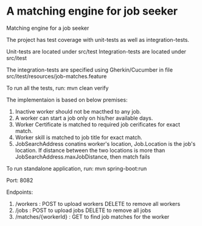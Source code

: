 # A matching engine for job seeker
Matching engine for a job seeker

The project has test coverage with unit-tests as well as integration-tests.

Unit-tests are located under src/test
Integration-tests are located under src/itest

The integration-tests are specified using Gherkin/Cucumber in file src/itest/resources/job-matches.feature

To run all the tests, run: mvn clean verify

The implementaion is based on below premises:
1) Inactive worker should not be macthed to any job.
2) A worker can start a job only on his/her available days.
3) Worker Certificate is matched to required job cerificates for exact match.
4) Worker skill is matched to job title for exact match.
5) JobSearchAddress conatins worker's location, Job.Location is the job's location. If distance between the two locations
is more than JobSearchAddress.maxJobDistance, then match fails

To run standalone application, run: mvn spring-boot:run

Port: 8082

Endpoints:
1) /workers : POST to upload workers
              DELETE to remove all workers
2) /jobs : POST to upload jobs
           DELETE to remove all jobs
3) /matches/{workerId} : GET to find job matches for the worker            
              
